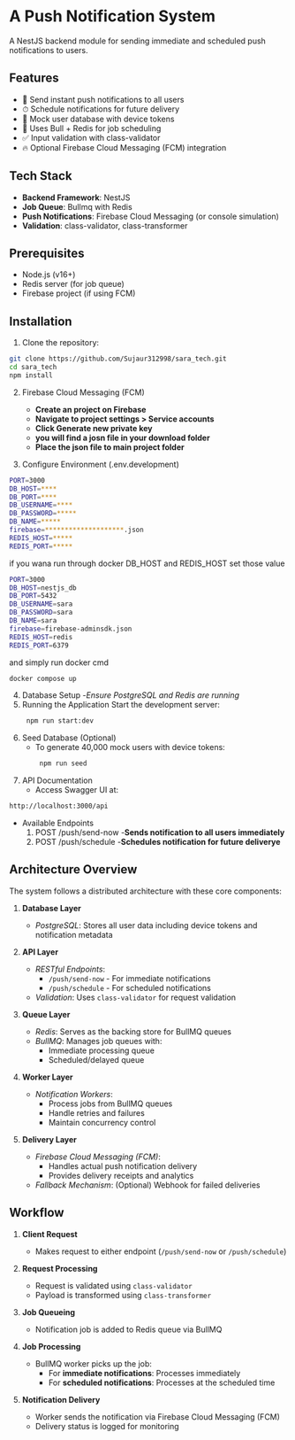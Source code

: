 # A Push Notification System

A NestJS backend module for sending immediate and scheduled push notifications to users.

## Features

- 📨 Send instant push notifications to all users
- ⏱ Schedule notifications for future delivery
- 👥 Mock user database with device tokens
- 🔄 Uses Bull + Redis for job scheduling
- ✅ Input validation with class-validator
- 🔥 Optional Firebase Cloud Messaging (FCM) integration

## Tech Stack

- **Backend Framework**: NestJS
- **Job Queue**: Bullmq with Redis
- **Push Notifications**: Firebase Cloud Messaging (or console simulation)
- **Validation**: class-validator, class-transformer

## Prerequisites

- Node.js (v16+)
- Redis server (for job queue)
- Firebase project (if using FCM)

## Installation

1. Clone the repository:
```bash
git clone https://github.com/Sujaur312998/sara_tech.git
cd sara_tech
npm install
```
2. Firebase Cloud Messaging (FCM)
   - **Create an project on Firebase**
   - **Navigate to project settings > Service accounts**
   - **Click Generate new private key**
   - **you will find a josn file in your download folder**
   - **Place the json file to main project folder**

3. Configure Environment (.env.development)
```bash
PORT=3000
DB_HOST=****
DB_PORT=****
DB_USERNAME=****
DB_PASSWORD=*****
DB_NAME=*****
firebase=********************.json
REDIS_HOST=*****
REDIS_PORT=*****
```
if you wana run through docker DB_HOST and REDIS_HOST set those value

```bash
PORT=3000
DB_HOST=nestjs_db
DB_PORT=5432
DB_USERNAME=sara
DB_PASSWORD=sara
DB_NAME=sara
firebase=firebase-adminsdk.json
REDIS_HOST=redis
REDIS_PORT=6379
```
and simply run docker cmd 
```bash
docker compose up
```
4. Database Setup
   -*Ensure PostgreSQL and Redis are running*
6. Running the Application
   Start the development server:
   ```bash
    npm run start:dev
   ```
7. Seed Database (Optional)
   - To generate 40,000 mock users with device tokens:
     ```bash
      npm run seed
     ```
8. API Documentation
   - Access Swagger UI at:
```bash
http://localhost:3000/api
```
   - Available Endpoints
       1. POST /push/send-now
         -**Sends notification to all users immediately**
       2. POST /push/schedule
          -**Schedules notification for future deliverye**

## Architecture Overview

The system follows a distributed architecture with these core components:

1. **Database Layer**  
   - *PostgreSQL*: Stores all user data including device tokens and notification metadata

2. **API Layer**  
   - *RESTful Endpoints*:  
     - `/push/send-now` - For immediate notifications  
     - `/push/schedule` - For scheduled notifications  
   - *Validation*: Uses `class-validator` for request validation

3. **Queue Layer**  
   - *Redis*: Serves as the backing store for BullMQ queues  
   - *BullMQ*: Manages job queues with:  
     - Immediate processing queue  
     - Scheduled/delayed queue  

4. **Worker Layer**  
   - *Notification Workers*:  
     - Process jobs from BullMQ queues  
     - Handle retries and failures  
     - Maintain concurrency control  

5. **Delivery Layer**  
   - *Firebase Cloud Messaging (FCM)*:  
     - Handles actual push notification delivery  
     - Provides delivery receipts and analytics  
   - *Fallback Mechanism*: (Optional) Webhook for failed deliveries

## Workflow

1. **Client Request**  
   - Makes request to either endpoint (`/push/send-now` or `/push/schedule`)

2. **Request Processing**  
   - Request is validated using `class-validator`
   - Payload is transformed using `class-transformer`

3. **Job Queueing**  
   - Notification job is added to Redis queue via BullMQ

4. **Job Processing**  
   - BullMQ worker picks up the job:
     - For **immediate notifications**: Processes immediately
     - For **scheduled notifications**: Processes at the scheduled time

5. **Notification Delivery**  
   - Worker sends the notification via Firebase Cloud Messaging (FCM)
   - Delivery status is logged for monitoring

